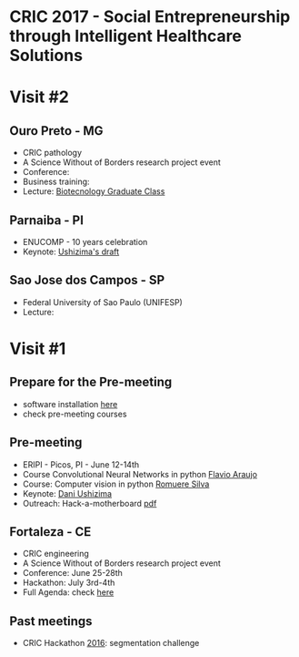 # CRIC 2017 - Social Entrepreneurship through Intelligent Healthcare Solutions

# Visit #2

## Ouro Preto - MG
- CRIC pathology
- A Science Without of Borders research project event
- Conference:
- Business training:
- Lecture: [Biotecnology Graduate Class](https://github.com/dani-lbnl/cric2017/blob/master/UFOP/curso/CRIC_QuantitativeMicroscopy2017_DaniUshizima_lecture-ufop.pdf)  

## Parnaiba - PI
- ENUCOMP - 10 years celebration
- Keynote: [Ushizima's draft](https://drive.google.com/file/d/0BxuHO4P9XUR5WTBLRFA4Y0xEUkk/view)

## Sao Jose dos Campos - SP
- Federal University of Sao Paulo (UNIFESP)
- Lecture:

# Visit #1

## Prepare for the Pre-meeting
- software installation [here](http://www.imagexd.org/2017/03/20/tutorial-materials.html)
- check pre-meeting courses

## Pre-meeting
- ERIPI - Picos, PI - June 12-14th
- Course Convolutional Neural Networks in python [Flavio Araujo](https://github.com/flavio86/Tutoriais-CNN)
- Course: Computer vision in python [Romuere Silva](https://github.com/romuere/databases/tree/master/eripi)
- Keynote: [Dani Ushizima]()
- Outreach: Hack-a-motherboard [pdf](https://github.com/dani-lbnl/cric2017/blob/master/ERIPI/HackAMotherboard.pdf)

## Fortaleza - CE
- CRIC engineering
- A Science Without of Borders research project event
- Conference: June 25-28th
- Hackathon: July 3rd-4th
- Full Agenda: check [here](https://sites.google.com/view/cric)

## Past meetings
- CRIC Hackathon [2016](https://github.com/dani-lbnl/cancerCervicalHack): segmentation challenge
